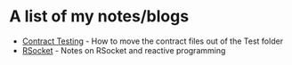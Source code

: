 # A list of my notes/blogs

   * [Contract Testing] - How to move the contract files out of the Test folder
   * [RSocket] - Notes on RSocket and reactive programming

[Contract Testing]: 02.03.19-Contract-test-move/02.03.19-Contract-test-move.md
[RSocket]: 15.06.19-RSocket/rsocket-blog.md
